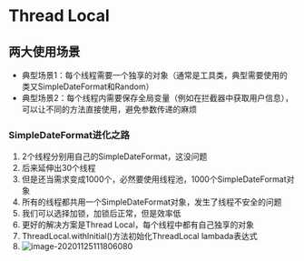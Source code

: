 # Thread Local

## 两大使用场景

- 典型场景1：每个线程需要一个独享的对象（通常是工具类，典型需要使用的类又SimpleDateFormat和Random）
- 典型场景2：每个线程内需要保存全局变量（例如在拦截器中获取用户信息），可以让不同的方法直接使用，避免参数传递的麻烦

### SimpleDateFormat进化之路

1. 2个线程分别用自己的SimpleDateFormat，这没问题
2. 后来延伸出30个线程
3. 但是还当需求变成1000个，必然要使用线程池，1000个SimpleDateFormat对象
4. 所有的线程都共用一个SimpleDateFormat对象，发生了线程不安全的问题
5. 我们可以选择加锁，加锁后正常，但是效率低
6. 更好的解决方案是Thread Local，每个线程中都有自己独享的对象
7. ThreadLocal.withInitial()方法初始化ThreadLocal lambada表达式
8. ![image-20201125111806080](C:\Users\super\AppData\Roaming\Typora\typora-user-images\image-20201125111806080.png)

